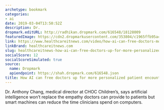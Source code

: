 ```yaml
---
archetype: bookmark
categories:
- ai
date: 2019-03-04T13:50:52Z
description: Dr.
dropmark.editURL: http://radhikan.dropmark.com/616548/18128009
featuredImage: https://cdn2.dropmarkusercontent.com/353804/c1965ffb95ac2c593c7e394d7db716bac06a200856d998fd87a30493f8e21819/thumbnail/chang.jpg?Expires=1557430063&Signature=XV74nwPdkWi~B85R1fVPYyGm8B99PYDCDS1QQNI8OKSo~NVzKEP~xjnNFVsmJmmnx6dTwmFYDos7NQE978sJlEzMcYe8foPh4un48dy43tjeEWDqlXvDWrh6BRxLIQ5UoXmMdetr79d1c0t~qPjPl9QpzmOek5Xm-dzhRWP4nS1bV826e9C83As7vkWrznbogev1fPbpT3j8ixXUBmHiGy3QKoFIL3m0ps5qWSEDrPzUrLyCgpyYKGRLdI2ZZXNm659f253f~oYUswPj9fOGyPaXnmbubijvUlFymgMqzaO-GnlODR-LUl7cxDDHFAHU0zOy6ESuI9aJZgmrf~cbaw__&Key-Pair-Id=APKAITQYWVEN757ZA4KQ
link: https://www.healthcareitnews.com/video/how-ai-can-free-doctors-more-personalized-patient-encounters
linkBrand: healthcareitnews.com
slug: healthcareitnews-how-ai-can-free-doctors-up-for-more-personalized-patient-encounters
socialScore: 12
socialScoreSimulated: true
source:
  name: Dropmark
  apiendpoint: https://shah.dropmark.com/616548.json
title: How AI can free doctors up for more personalized patient encounters
---
```

Dr. Anthony Chang, medical director at CHOC Children’s, says artificial intelligence won’t replace the empathy doctors can provide to patients but smart machines can reduce the time clinicians spend on computers.